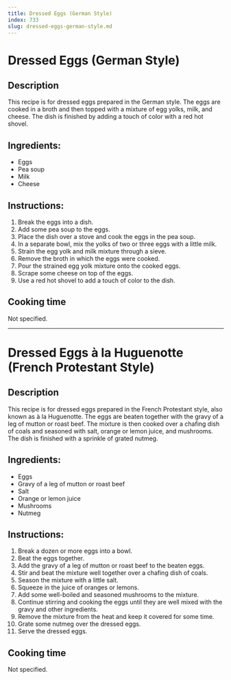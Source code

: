 ```yaml
---
title: Dressed Eggs (German Style)
index: 733
slug: dressed-eggs-german-style.md
---
```


# Dressed Eggs (German Style)

## Description
This recipe is for dressed eggs prepared in the German style. The eggs are cooked in a broth and then topped with a mixture of egg yolks, milk, and cheese. The dish is finished by adding a touch of color with a red hot shovel.

## Ingredients:
- Eggs
- Pea soup
- Milk
- Cheese

## Instructions:
1. Break the eggs into a dish.
2. Add some pea soup to the eggs.
3. Place the dish over a stove and cook the eggs in the pea soup.
4. In a separate bowl, mix the yolks of two or three eggs with a little milk.
5. Strain the egg yolk and milk mixture through a sieve.
6. Remove the broth in which the eggs were cooked.
7. Pour the strained egg yolk mixture onto the cooked eggs.
8. Scrape some cheese on top of the eggs.
9. Use a red hot shovel to add a touch of color to the dish.

## Cooking time
Not specified.

---

# Dressed Eggs à la Huguenotte (French Protestant Style)

## Description
This recipe is for dressed eggs prepared in the French Protestant style, also known as à la Huguenotte. The eggs are beaten together with the gravy of a leg of mutton or roast beef. The mixture is then cooked over a chafing dish of coals and seasoned with salt, orange or lemon juice, and mushrooms. The dish is finished with a sprinkle of grated nutmeg.

## Ingredients:
- Eggs
- Gravy of a leg of mutton or roast beef
- Salt
- Orange or lemon juice
- Mushrooms
- Nutmeg

## Instructions:
1. Break a dozen or more eggs into a bowl.
2. Beat the eggs together.
3. Add the gravy of a leg of mutton or roast beef to the beaten eggs.
4. Stir and beat the mixture well together over a chafing dish of coals.
5. Season the mixture with a little salt.
6. Squeeze in the juice of oranges or lemons.
7. Add some well-boiled and seasoned mushrooms to the mixture.
8. Continue stirring and cooking the eggs until they are well mixed with the gravy and other ingredients.
9. Remove the mixture from the heat and keep it covered for some time.
10. Grate some nutmeg over the dressed eggs.
11. Serve the dressed eggs.

## Cooking time
Not specified.